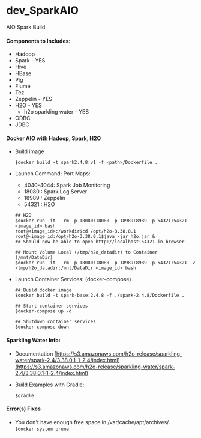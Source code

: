 # dev_SparkAIO
AIO Spark Build

#### Components to Includes:
- Hadoop
- Spark - YES
- Hive
- HBase
- Pig
- Flume
- Tez
- Zeppelin - YES
- H2O - YES
  - h2o sparkling water - YES
- ODBC
- JDBC

#### Docker AIO with Hadoop, Spark, H2O
- Build image
  ```
  $docker build -t spark2.4.8:v1 -f <path>/Dockerfile .
  ```

- Launch Command:
  Port Maps: 
  - 4040-4044: Spark Job Monitoring
  - 18080 : Spark Log Server
  - 18989 : Zeppelin
  - 54321 : H2O

  ```
  ## H2O
  $docker run -it --rm -p 18080:18080 -p 18989:8989 -p 54321:54321 <image_id> bash 
  root@<image_id>:/workdir$cd /opt/h2o-3.38.0.1
  root@<image_id:/opt/h2o-3.38.0.1$java -jar h2o.jar &
  ## Should now be able to open http://localhost:54321 in browser

  ## Mount Volume Local (/tmp/h2o_datadir) to Container (/mnt/DataDir)
  $docker run -it --rm -p 18080:18080 -p 18989:8989 -p 54321:54321 -v /tmp/h2o_datadir:/mnt/DataDir <image_id> bash
  ```
- Launch Container Services: (docker-compose)
  ```
  ## Build docker image
  $docker build -t spark-base:2.4.8 -f ./spark-2.4.8/Dockerfile .

  ## Start container services
  $docker-compose up -d

  ## Shutdown container services
  $docker-compose down
  ```
#### Sparkling Water Info:
- Documentation
  [https://s3.amazonaws.com/h2o-release/sparkling-water/spark-2.4/3.38.0.1-1-2.4/index.html](https://s3.amazonaws.com/h2o-release/sparkling-water/spark-2.4/3.38.0.1-1-2.4/index.html) <br/>

- Build Examples with Gradle:
  ```
  $gradle
  ```
#### Error(s) Fixes
- You don't have enough free space in /var/cache/apt/archives/. <br/>
  `$docker system prune` <br/>
